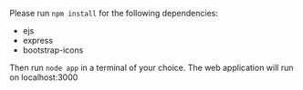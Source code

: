 Please run `npm install` for the following dependencies:
- ejs
- express
- bootstrap-icons

Then run `node app` in a terminal of your choice. The web application will run on localhost:3000